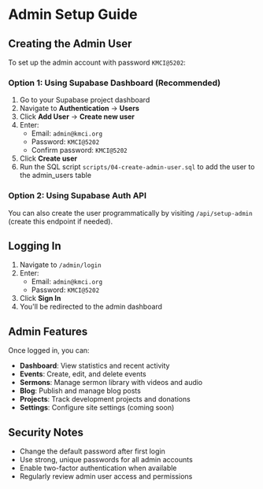 # Admin Setup Guide

## Creating the Admin User

To set up the admin account with password `KMCI@5202`:

### Option 1: Using Supabase Dashboard (Recommended)

1. Go to your Supabase project dashboard
2. Navigate to **Authentication** → **Users**
3. Click **Add User** → **Create new user**
4. Enter:
   - Email: `admin@kmci.org`
   - Password: `KMCI@5202`
   - Confirm password: `KMCI@5202`
5. Click **Create user**
6. Run the SQL script `scripts/04-create-admin-user.sql` to add the user to the admin_users table

### Option 2: Using Supabase Auth API

You can also create the user programmatically by visiting `/api/setup-admin` (create this endpoint if needed).

## Logging In

1. Navigate to `/admin/login`
2. Enter:
   - Email: `admin@kmci.org`
   - Password: `KMCI@5202`
3. Click **Sign In**
4. You'll be redirected to the admin dashboard

## Admin Features

Once logged in, you can:

- **Dashboard**: View statistics and recent activity
- **Events**: Create, edit, and delete events
- **Sermons**: Manage sermon library with videos and audio
- **Blog**: Publish and manage blog posts
- **Projects**: Track development projects and donations
- **Settings**: Configure site settings (coming soon)

## Security Notes

- Change the default password after first login
- Use strong, unique passwords for all admin accounts
- Enable two-factor authentication when available
- Regularly review admin user access and permissions

